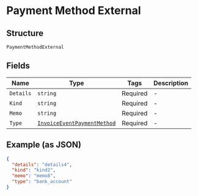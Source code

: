 
# Payment Method External

## Structure

`PaymentMethodExternal`

## Fields

| Name | Type | Tags | Description |
|  --- | --- | --- | --- |
| `Details` | `string` | Required | - |
| `Kind` | `string` | Required | - |
| `Memo` | `string` | Required | - |
| `Type` | [`InvoiceEventPaymentMethod`](../../doc/models/invoice-event-payment-method.md) | Required | - |

## Example (as JSON)

```json
{
  "details": "details4",
  "kind": "kind2",
  "memo": "memo8",
  "type": "bank_account"
}
```

